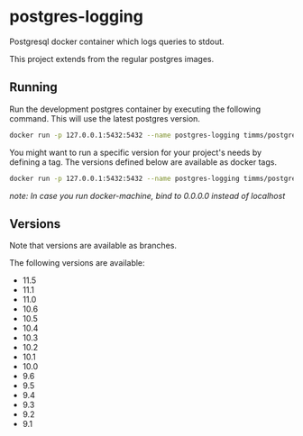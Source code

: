 # postgres-logging
Postgresql docker container which logs queries to stdout.

This project extends from the regular postgres images.

## Running

Run the development postgres container by executing the following command. This will use the latest postgres version.

```bash
docker run -p 127.0.0.1:5432:5432 --name postgres-logging timms/postgres-logging
```

You might want to run a specific version for your project's needs by defining a tag. The versions defined below are available as docker tags.

```bash
docker run -p 127.0.0.1:5432:5432 --name postgres-logging timms/postgres-logging:10.4
```

*note: In case you run docker-machine, bind to 0.0.0.0 instead of localhost*

## Versions
Note that versions are available as branches.


The following versions are available:

* 11.5
* 11.1
* 11.0
* 10.6
* 10.5
* 10.4
* 10.3
* 10.2
* 10.1
* 10.0
* 9.6
* 9.5
* 9.4
* 9.3
* 9.2
* 9.1
